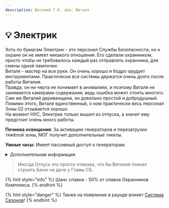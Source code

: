 ```yaml
---
description: Виталий Г.К. aka. Виталя
---
```


# 💡 Электрик

Хоть по бумагам Электрик - это персонал Службы Безопасности, но к охране он не имеет никакого отношения. Его сделали охранником, просто чтобы не требовалось каждый раз отправлять охранника, для смены одной лампочки.\
Виталя - мастер на все руки. Он очень хорошо и бодро орудует инструментами. Практически все системы держатся очень долго после работы Виталия.\
Правда, он ни черта не понимает в аномалиях, и поэтому Виталя не занимается камерами содержания, ведь ошибка может стоить многого. Сам же Виталий деревенщина, он довольно простой и добродушный. Помимо этого, Виталя единственный, о ком практически весь персонал Зоны 02 отзывается хорошо.\
На момент НУС, Электрик только вышел из отпуска, а значит ему предстоит очень много работы.

**Починка освещения**: За активацию генераторов и перезагрузки тяжёлой зоны, МОГ получит дополнительные тикеты.

**Умные часы**: Имеет пассивный доступ к генераторам.

<details>

<summary>Дополнительная информация</summary>

* **Класс**: Охранник Комплекса
* **Оружие**: Отсутствует
* **Уровень доступа**: Карта Охранника и Генераторы
* **Броня**: Лёгкая броня
* **Особое снаряжение**: Отсутствует

</details>

> Иногда Отпуск это просто отмазка, что бы Виталий поехал строить Баню на даче у Главы СБ.

{% hint style="info" %}
Шанс спавна - 50% от спавна Охранников Комплекса.
{% endhint %}

{% hint style="danger" %}
Также на появление в раунде влияет [Система Сезонов](../../server-systems/seasons-system.md)!
{% endhint %}
